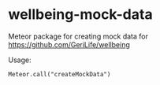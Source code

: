 # wellbeing-mock-data
Meteor package for creating mock data for https://github.com/GeriLife/wellbeing


Usage:
```
Meteor.call("createMockData")
```

